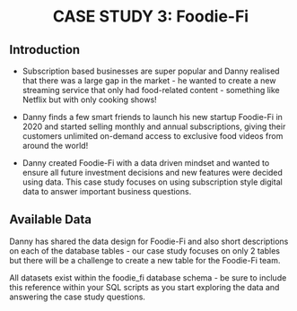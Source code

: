 # <p align = "center"> CASE STUDY 3: Foodie-Fi

## Introduction
- Subscription based businesses are super popular and Danny realised that there was a large gap in the market - he wanted to create a new streaming service that only had food-related content - something like Netflix but with only cooking shows!

- Danny finds a few smart friends to launch his new startup Foodie-Fi in 2020 and started selling monthly and annual subscriptions, giving their customers unlimited on-demand access to exclusive food videos from around the world!

- Danny created Foodie-Fi with a data driven mindset and wanted to ensure all future investment decisions and new features were decided using data. This case study focuses on using subscription style digital data to answer important business questions.

## Available Data
Danny has shared the data design for Foodie-Fi and also short descriptions on each of the database tables - our case study focuses on only 2 tables but there will be a challenge to create a new table for the Foodie-Fi team.

All datasets exist within the foodie_fi database schema - be sure to include this reference within your SQL scripts as you start exploring the data and answering the case study questions.
